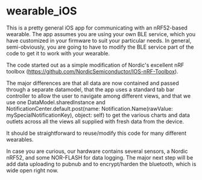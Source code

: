 # wearable_iOS
This is a pretty general iOS app for communicating with an nRF52-based wearable. The app assumes you are using your own BLE service, which you have customized in your firmware to suit your particular needs. In general, semi-obviously, you are going to have to modify the BLE service part of the code to get it to work with your wearable. 

The code started out as a simple modification of Nordic's excellent nRF toolbox (https://github.com/NordicSemiconductor/IOS-nRF-Toolbox). 

The major differences are that all data are now contained and passed through a separate datamodel, that the app uses a standard 
tab bar controller to allow the user to navigate among different views, and that we use one DataModel.sharedInstance and NotificationCenter.default.post(name: Notification.Name(rawValue: mySpecialNotificationKey), object: self) to get the various charts and data outlets across all the views all supplied with fresh data from the device.

It should be straightforward to reuse/modify this code for many different wearables.

In case you are curious, our hardware contains several sensors, a Nordic nRF52, and some NOR-FLASH for data logging. The major next step will be add data uploading to pubnub and to encrypt/harden the bluetooth, which is wide open right now.   

